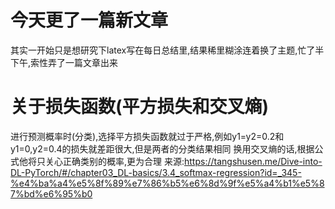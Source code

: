 # 今天更了一篇新文章
其实一开始只是想研究下latex写在每日总结里,结果稀里糊涂连着换了主题,忙了半下午,索性弄了一篇文章出来

# 关于损失函数(平方损失和交叉熵)
进行预测概率时(分类),选择平方损失函数就过于严格,例如y1=y2=0.2和y1=0,y2=0.4的损失就差距很大,但是两者的分类结果相同
换用交叉熵的话,根据公式他将只关心正确类别的概率,更为合理
来源:<https://tangshusen.me/Dive-into-DL-PyTorch/#/chapter03_DL-basics/3.4_softmax-regression?id=_345-%e4%ba%a4%e5%8f%89%e7%86%b5%e6%8d%9f%e5%a4%b1%e5%87%bd%e6%95%b0>